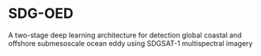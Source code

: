 # SDG-OED
A two-stage deep learning architecture for detection global coastal and offshore submesoscale ocean eddy using SDGSAT-1 multispectral imagery
